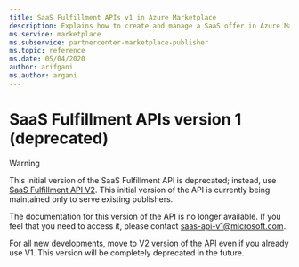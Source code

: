 ```yaml
---
title: SaaS Fulfillment APIs v1 in Azure Marketplace 
description: Explains how to create and manage a SaaS offer in Azure Marketplace using the associated Fulfillment v1 APIs.
ms.service: marketplace
ms.subservice: partnercenter-marketplace-publisher
ms.topic: reference
ms.date: 05/04/2020
author: arifgani
ms.author: argani
---
```


# SaaS Fulfillment APIs version 1 (deprecated)

> [!WARNING]
> This initial version of the SaaS Fulfillment API is deprecated; instead, use [SaaS Fulfillment API V2](./pc-saas-fulfillment-apis.md).  This initial version of the API is currently being maintained only to serve existing publishers.

The documentation for this version of the API is no longer available. If you feel that you need to access it, please contact saas-api-v1@microsoft.com.

For all new developments, move to [V2 version of the API](./pc-saas-fulfillment-apis.md) even if you already use V1. This version will be completely deprecated in the future.
